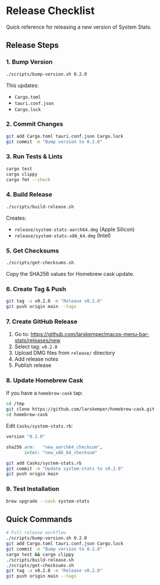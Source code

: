 # Release Checklist

Quick reference for releasing a new version of System Stats.

## Release Steps

### 1. Bump Version

```bash
./scripts/bump-version.sh 0.2.0
```

This updates:
- `Cargo.toml`
- `tauri.conf.json`
- `Cargo.lock`

### 2. Commit Changes

```bash
git add Cargo.toml tauri.conf.json Cargo.lock
git commit -m "Bump version to 0.2.0"
```

### 3. Run Tests & Lints

```bash
cargo test
cargo clippy
cargo fmt --check
```

### 4. Build Release

```bash
./scripts/build-release.sh
```

Creates:
- `release/system-stats-aarch64.dmg` (Apple Silicon)
- `release/system-stats-x86_64.dmg` (Intel)

### 5. Get Checksums

```bash
./scripts/get-checksums.sh
```

Copy the SHA256 values for Homebrew cask update.

### 6. Create Tag & Push

```bash
git tag -a v0.2.0 -m "Release v0.2.0"
git push origin main --tags
```

### 7. Create GitHub Release

1. Go to: https://github.com/larskemper/macos-menu-bar-stats/releases/new
2. Select tag: `v0.2.0`
3. Upload DMG files from `release/` directory
4. Add release notes
5. Publish release

### 8. Update Homebrew Cask

If you have a `homebrew-cask` tap:

```bash
cd /tmp
git clone https://github.com/larskemper/homebrew-cask.git
cd homebrew-cask
```

Edit `Casks/system-stats.rb`:
```ruby
version "0.2.0"

sha256 arm:   "new_aarch64_checksum",
       intel: "new_x86_64_checksum"
```

```bash
git add Casks/system-stats.rb
git commit -m "Update system-stats to v0.2.0"
git push origin main
```

### 9. Test Installation

```bash
brew upgrade --cask system-stats
```

## Quick Commands

```bash
# Full release workflow
./scripts/bump-version.sh 0.2.0
git add Cargo.toml tauri.conf.json Cargo.lock
git commit -m "Bump version to 0.2.0"
cargo test && cargo clippy
./scripts/build-release.sh
./scripts/get-checksums.sh
git tag -a v0.2.0 -m "Release v0.2.0"
git push origin main --tags
```
